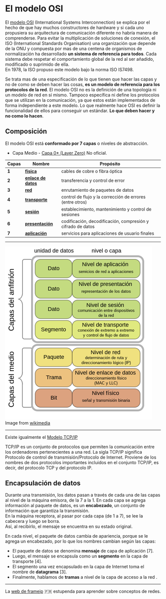# El modelo OSI

El [modelo OSI](https://es.wikipedia.org/wiki/Modelo_OSI) (International Systems Interconnection) se explica por el hecho de que hay muchos constructores de hardware y si cada uno propusiera su arquitectura de comunicación diferente no habría manera de comprenderse. Para evitar la multiplicación de soluciones de conexión, el ISO (International Standards Organisation) una organización que depende de la ONU y compuesta por mas de una centena de organismos de normalización ha desarrollado **un sistema de referencia para todos**. Cada sistema debe respetar el comportamiento global de la red al ser añadido, modificado o suprimido de ella.  
En 1978, la ISO propuso este modelo bajo la norma ISO IS7498.

Se trata mas de una especificación de lo que tienen que hacer las capas y no de como se deben hacer las cosas, **es un modelo de referencia para los protocolos de la red**. El modelo OSI no es la definición de una topología ni un modelo de red en sí mismo. Tampoco específica ni define los protocolos que se utilizan en la comunicación, ya que estos están implementados de forma independiente a este modelo. Lo que realmente hace OSI es definir la funcionalidad de ellos para conseguir un estándar. **Lo que deben hacer y no como lo hacen**.

## Composición

El modelo OSI está **conformado por 7 capas** o niveles de abstracción. 

* Capa Medio - [Capa 0* (Layer Zero)](https://es.wikipedia.org/wiki/Modelo_OSI#Capa_Medio_-_Capa_0*_(Layer_Zero)) No oficial.

| Capas  | Nombre              | Propósito     |  
| ------ | --------------------| ----------------|  
| **1**  | [**física**](https://es.wikipedia.org/wiki/Capa_física)          | cables de cobre o fibra óptica |  
| **2**  | [**enlace de datos**](https://es.wikipedia.org/wiki/Capa_de_enlace_de_datos)  | transferencia y control de error |  
| **3**  | [**red**](https://es.wikipedia.org/wiki/Capa_de_red) | enrutamiento de paquetes de datos |  
| **4**  | [**transporte**](https://es.wikipedia.org/wiki/Capa_de_transporte) | control de flujo y la corrección de errores (entre otros) |  
| **5**  | [**sesión**](https://es.wikipedia.org/wiki/Capa_de_sesi%C3%B3n) | establecimiento, mantenimiento y control de sesiones  |  
| **6**  | [**presentación**](https://es.wikipedia.org/wiki/Capa_de_presentaci%C3%B3n) | codificación, decodificación, compresión y cifrado de datos |  
| **7**  | [**aplicación**](https://es.wikipedia.org/wiki/Capa_de_aplicaci%C3%B3n) | servicios para aplicaciones de usuario finales |  

---

![Modelo OSI](../assets/OSI_Model_v1.svg.png "Modelo OSI")  
Image from [wikimedia](https://commons.wikimedia.org/wiki/File:OSI_Model_v1.svg?uselang=es)

---

Existe igualmente el [Modelo TCP/IP](https://es.wikipedia.org/wiki/Modelo_TCP/IP)

TCP/IP es un conjunto de protocolos que permiten la comunicación entre los ordenadores pertenecientes a una red. La sigla TCP/IP significa Protocolo de control de transmisión/Protocolo de Internet. Proviene de los nombres de dos protocolos importantes incluidos en el conjunto TCP/IP, es decir, del protocolo TCP y del protocolo IP.

## Encapsulación de datos

Durante una transmisión, los datos pasan a través de cada una de las capas al nivel de la máquina emisora, de la 7 a la 1. En cada capa se agrega información al paquete de datos, es un **encabezado**, un conjunto de información que garantiza la transmisión.  
En la máquina receptora, al pasar por cada capa (de 1 a 7), se lee la cabecera y luego se borra.  
Así, al recibirlo, el mensaje se encuentra en su estado original.

En cada nivel, el paquete de datos cambia de apariencia, porque se le agrega un encabezado, por lo que los nombres cambian según las capas:

* El paquete de datos se denomina **mensaje** de capa de aplicación [7].
* Luego, el mensaje se encapsula como un **segmento** en la capa de transporte [4].
* El segmento una vez encapsulado en la capa de Internet toma el nombre de **datagrama** [3].
* Finalmente, hablamos de **tramas** a nivel de la capa de acceso a la red .

---

La [web de frameip](https://www.frameip.com/osi/) :fr: estupenda para aprender sobre conceptos de redes.  